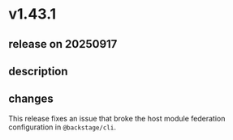 # v1.43.1

## release on 20250917
## description
## changes
This release fixes an issue that broke the host module federation configuration in <code>@backstage/cli</code>.

